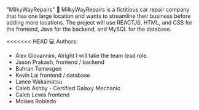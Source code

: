 "MilkyWayRepairs" 🚀
MilkyWayRepairs is a fictitious car repair company that has one large location and wants to streamline their business before adding more locations.
The project will use REACTJS, HTML, and CSS for the frontend, Java for the backend, and MySQL for the database.

<<<<<<< HEAD
💻  Authors: 
- Alex Giovannini, Alright I will take the team lead role.
- Jason Prakash, frontend / backend
- Bahran Temesgen
- Kevin Lai frontend / database
- Lance Wakamatsu
- Caleb Ashby - Certified Galaxy Mechanic
- Caleb Lewis frontend
- Moises Robledo

